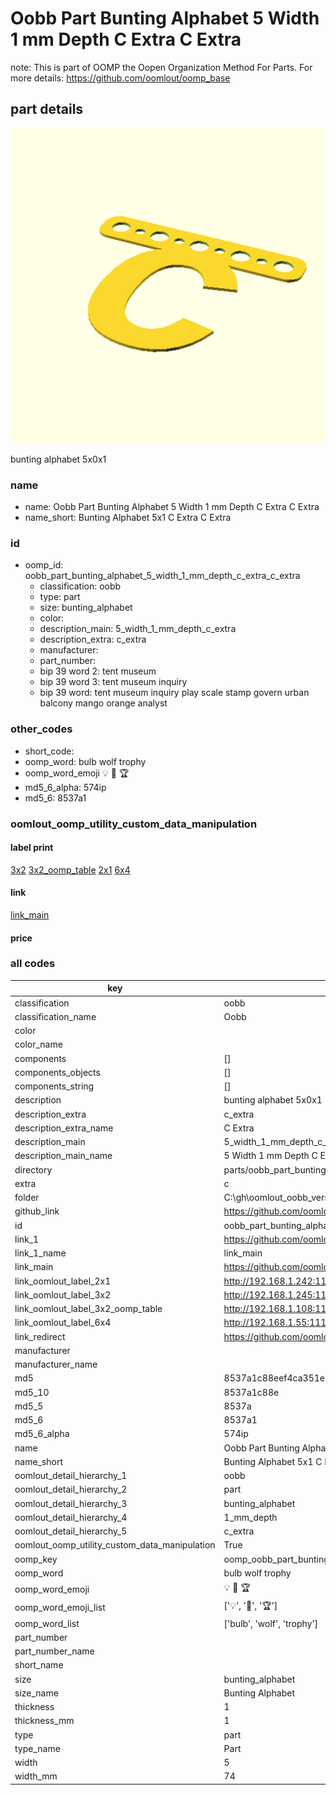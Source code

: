 # Oobb Part Bunting Alphabet 5 Width 1 mm Depth C Extra C Extra  

note: This is part of OOMP the Oopen Organization Method For Parts. For more details: https://github.com/oomlout/oomp_base

##  part details
  

[![](3dpr.png)](3dpr.png)

bunting alphabet 5x0x1



### name
* name: Oobb Part Bunting Alphabet 5 Width 1 mm Depth C Extra C Extra
* name_short: Bunting Alphabet 5x1 C Extra C Extra
### id
* oomp_id: oobb_part_bunting_alphabet_5_width_1_mm_depth_c_extra_c_extra
  * classification: oobb
  * type: part
  * size: bunting_alphabet
  * color: 
  * description_main: 5_width_1_mm_depth_c_extra
  * description_extra: c_extra
  * manufacturer: 
  * part_number: 
  * bip 39 word 2: tent museum
  * bip 39 word 3: tent museum inquiry
  * bip 39 word: tent museum inquiry play scale stamp govern urban balcony mango orange analyst

### other_codes
* short_code: 
* oomp_word: bulb wolf trophy
* oomp_word_emoji :bulb: :wolf: :trophy:
* md5_6_alpha: 574ip
* md5_6: 8537a1






### oomlout_oomp_utility_custom_data_manipulation
#### label print
[3x2](http://192.168.1.245:1112/?label=oomp%20574ip)
[3x2_oomp_table](http://192.168.1.108:1112/?label=oomp%20574ip)
[2x1](http://192.168.1.242:1112/?label=oomp%20574ip)
[6x4](http://192.168.1.55:1112/?label=oomp%20574ip)    

#### link

[link_main](https://github.com/oomlout/oomlout_oobb_version_4_generated_parts/tree/main/navigation_oomp/oobb/part/bunting_alphabet/5_width_1_mm_depth_c_extra/c_extra/part)                              

#### price







### all codes 
| key | value |  
| --- | --- |  
| classification | oobb |  
| classification_name | Oobb |  
| color |  |  
| color_name |  |  
| components | [] |  
| components_objects | [] |  
| components_string | [] |  
| description | bunting alphabet 5x0x1 |  
| description_extra | c_extra |  
| description_extra_name | C Extra |  
| description_main | 5_width_1_mm_depth_c_extra |  
| description_main_name | 5 Width 1 mm Depth C Extra |  
| directory | parts/oobb_part_bunting_alphabet_5_width_1_mm_depth_c_extra_c_extra |  
| extra | c |  
| folder | C:\gh\oomlout_oobb_version_4_generated_parts\parts\oobb_part_bunting_alphabet_5_width_1_mm_depth_c_extra_c_extra |  
| github_link | https://github.com/oomlout/oomlout_oomp_part_src/tree/main/parts/oobb_part_bunting_alphabet_5_width_1_mm_depth_c_extra_c_extra |  
| id | oobb_part_bunting_alphabet_5_width_1_mm_depth_c_extra_c_extra |  
| link_1 | https://github.com/oomlout/oomlout_oobb_version_4_generated_parts/tree/main/navigation_oomp/oobb/part/bunting_alphabet/5_width_1_mm_depth_c_extra/c_extra/part |  
| link_1_name | link_main |  
| link_main | https://github.com/oomlout/oomlout_oobb_version_4_generated_parts/tree/main/navigation_oomp/oobb/part/bunting_alphabet/5_width_1_mm_depth_c_extra/c_extra/part |  
| link_oomlout_label_2x1 | http://192.168.1.242:1112/?label=oomp%20574ip |  
| link_oomlout_label_3x2 | http://192.168.1.245:1112/?label=oomp%20574ip |  
| link_oomlout_label_3x2_oomp_table | http://192.168.1.108:1112/?label=oomp%20574ip |  
| link_oomlout_label_6x4 | http://192.168.1.55:1112/?label=oomp%20574ip |  
| link_redirect | https://github.com/oomlout/oomlout_oobb_version_4_generated_parts/tree/main/parts/oobb_bunting_alphabet_05_01_ex_c |  
| manufacturer |  |  
| manufacturer_name |  |  
| md5 | 8537a1c88eef4ca351e00a64e9a46efa |  
| md5_10 | 8537a1c88e |  
| md5_5 | 8537a |  
| md5_6 | 8537a1 |  
| md5_6_alpha | 574ip |  
| name | Oobb Part Bunting Alphabet 5 Width 1 mm Depth C Extra C Extra |  
| name_short | Bunting Alphabet 5x1 C Extra C Extra |  
| oomlout_detail_hierarchy_1 | oobb |  
| oomlout_detail_hierarchy_2 | part |  
| oomlout_detail_hierarchy_3 | bunting_alphabet |  
| oomlout_detail_hierarchy_4 | 1_mm_depth |  
| oomlout_detail_hierarchy_5 | c_extra |  
| oomlout_oomp_utility_custom_data_manipulation | True |  
| oomp_key | oomp_oobb_part_bunting_alphabet_5_width_1_mm_depth_c_extra_c_extra |  
| oomp_word | bulb wolf trophy |  
| oomp_word_emoji | :bulb: :wolf: :trophy: |  
| oomp_word_emoji_list | [':bulb:', ':wolf:', ':trophy:'] |  
| oomp_word_list | ['bulb', 'wolf', 'trophy'] |  
| part_number |  |  
| part_number_name |  |  
| short_name |  |  
| size | bunting_alphabet |  
| size_name | Bunting Alphabet |  
| thickness | 1 |  
| thickness_mm | 1 |  
| type | part |  
| type_name | Part |  
| width | 5 |  
| width_mm | 74 |  
